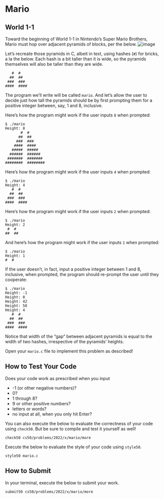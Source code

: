 # Mario
## World 1-1
Toward the beginning of World 1-1 in Nintendo’s Super Mario Brothers, Mario must hop over adjacent pyramids of blocks, per the below.
![image](https://user-images.githubusercontent.com/70191060/178887122-7429ca25-2525-485b-a874-e52d90bb8d4d.png)

Let’s recreate those pyramids in C, albeit in text, using hashes (`#`) for bricks, a la the below. Each hash is a bit taller than it is wide, so the pyramids themselves will also be taller than they are wide.
```
   #  #
  ##  ##
 ###  ###
####  ####
```
The program we’ll write will be called `mario`. And let’s allow the user to decide just how tall the pyramids should be by first prompting them for a positive integer between, say, 1 and 8, inclusive.

Here’s how the program might work if the user inputs `8` when prompted:
```
$ ./mario
Height: 8
       #  #
      ##  ##
     ###  ###
    ####  ####
   #####  #####
  ######  ######
 #######  #######
########  ########

```

Here’s how the program might work if the user inputs `4` when prompted:
```
$ ./mario
Height: 4
   #  #
  ##  ##
 ###  ###
####  ####
```

Here’s how the program might work if the user inputs `2` when prompted:
```
$ ./mario
Height: 2
 #  #
##  ##
```

And here’s how the program might work if the user inputs `1` when prompted:
```
$ ./mario
Height: 1
#  #
```

If the user doesn’t, in fact, input a positive integer between 1 and 8, inclusive, when prompted, the program should re-prompt the user until they cooperate:
```
$ ./mario
Height: -1
Height: 0
Height: 42
Height: 50
Height: 4
   #  #
  ##  ##
 ###  ###
####  ####
```

Notice that width of the “gap” between adjacent pyramids is equal to the width of two hashes, irrespective of the pyramids’ heights.

Open your `mario.c` file to implement this problem as described!

## How to Test Your Code
Does your code work as prescribed when you input

- -1 (or other negative numbers)?
- 0?
- 1 through 8?
- 9 or other positive numbers?
- letters or words?
- no input at all, when you only hit Enter?

You can also execute the below to evaluate the correctness of your code using `check50`. But be sure to compile and test it yourself as well!
```
check50 cs50/problems/2022/x/mario/more
```
Execute the below to evaluate the style of your code using `style50`.
```
style50 mario.c
```

## How to Submit
In your terminal, execute the below to submit your work.
```
submit50 cs50/problems/2022/x/mario/more
```
